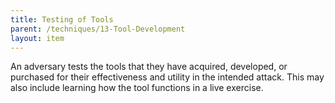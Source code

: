 ```yaml
---
title: Testing of Tools
parent: /techniques/13-Tool-Development
layout: item
---
```


<p>An adversary tests the tools that they have acquired, developed, or purchased for their effectiveness and utility in the intended attack. This may also include learning how the tool functions in a live exercise.</p>
